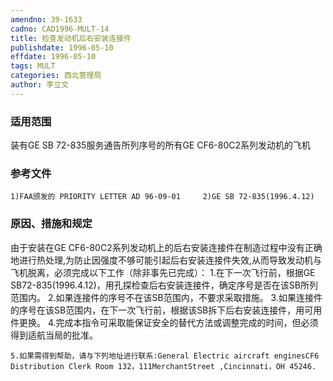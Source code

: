 ```yaml
---
amendno: 39-1633
cadno: CAD1996-MULT-14
title: 检查发动机后右安装连接件
publishdate: 1996-05-10
effdate: 1996-05-10
tags: MULT
categories: 西北管理局
author: 李立文
---
```


### 适用范围 
装有GE SB 72-835服务通告所列序号的所有GE CF6-80C2系列发动机的飞机

### 参考文件
    1)FAA颁发的 PRIORITY LETTER AD 96-09-01     2)GE SB 72-835(1996.4.12) 

### 原因、措施和规定 
由于安装在GE CF6-80C2系列发动机上的后右安装连接件在制造过程中没有正确地进行热处理,为防止因强度不够可能引起后右安装连接件失效,从而导致发动机与飞机脱离，必须完成以下工作（除非事先已完成）： 
    1.在下一次飞行前，根据GE SB72-835(1996.4.12)，用孔探检查后右安装连接件，确定序号是否在该SB所列范围内。 
    2.如果连接件的序号不在该SB范围内，不要求采取措施。 
    3.如果连接件的序号在该SB范围内，在下一次飞行前，根据该SB拆下后右安装连接件，用可用件更换。 
    4.完成本指令可采取能保证安全的替代方法或调整完成的时间，但必须得到适航当局的批准。 

       
    5.如果需得到帮助，请与下列地址进行联系:General Electric aircraft enginesCF6 Distribution Clerk Room 132，111MerchantStreet ,Cincinnati，OH 45246.
